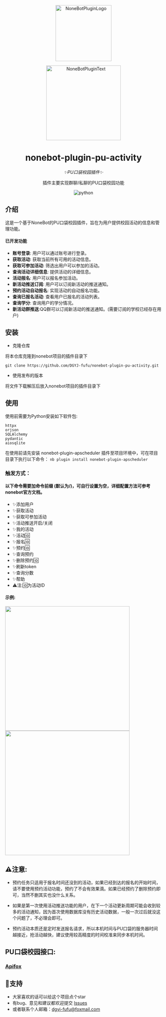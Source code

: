 <div align="center">
  <img src="https://s2.loli.net/2022/06/16/opBDE8Swad5rU3n.png" width="180" height="180" alt="NoneBotPluginLogo">
  <br>
  <p><img src="https://s2.loli.net/2022/06/16/xsVUGRrkbn1ljTD.png" width="240" alt="NoneBotPluginText"></p>
</div>

<div align="center">

# nonebot-plugin-pu-activity

_✨PU口袋校园插件✨_

插件主要实现群聊/私聊的PU口袋校园功能

<img src="https://img.shields.io/badge/python-3.12+-blue.svg" alt="python">

</div>



## 介绍

这是一个基于NoneBot的PU口袋校园插件，旨在为用户提供校园活动的信息和管理功能。

#### 已开发功能

- **账号登录**: 用户可以通过账号进行登录。
- **获取活动**: 获取当前所有可用的活动信息。
- **获取可参加活动**: 筛选出用户可以参加的活动。
- **查询活动详细信息**: 提供活动的详细信息。
- **活动报名**: 用户可以报名参加活动。
- **新活动推送订阅**: 用户可以订阅新活动的推送通知。
- **预约活动自动报名**: 实现活动的自动报名功能。
- **查询已报名活动**: 查看用户已报名的活动列表。
- **查询学分**: 查询用户的学分情况。
- **新活动群推送**:QQ群可以订阅新活动的推送通知。(需要订阅的学校已经存在用户)

## 安装

- 克隆仓库

将本仓库克隆到nonebot项目的插件目录下

```
git clone https://github.com/DGYJ-fufu/nonebot-plugin-pu-activity.git
```

- 使用发布的版本

将文件下载解压后放入nonebot项目的插件目录下


## 使用

使用前需要为Python安装如下软件包:
```
httpx
orjson
SQLAlchemy
pydantic
aiosqlite
```
在使用前请先安装 nonebot-plugin-apscheduler 插件至项目环境中，可在项目目录下执行以下命令： ```nb plugin install nonebot-plugin-apscheduler```


### 触发方式：
#### 以下命令需要加命令前缀 (默认为/)，可自行设置为空，详细配置方法可参考nonebot官方文档。
- ✨添加用户
- ✨获取活动
- ✨获取可参加活动
- ✨活动推送开启/关闭
- ✨我的活动
- ✨活动🆔
- ✨报名🆔
- ✨预约🆔
- ✨查询预约
- ✨删除预约🆔
- ✨刷新token
- ✨查询分数
- ✨帮助
- ⚠️注:🆔为活动ID


#### 示例:

<div align="left">
    <img src="https://s2.loli.net/2024/12/22/rXNWKHijmPdOIUh.jpg" width="400" />
  
</div>

<div align="left">
    <img src="https://s2.loli.net/2024/12/22/GcTpP5ZKIMCXWqJ.jpg" width="400" />
</div>

## ⚠️注意:
- 预约任务只适用于报名时间还没到的活动，如果已经到达的报名的开始时间，请不要使用预约活动功能，预约了不会有效果滴。如果已经预约了删除预约即可，当然不删其实也没什么关系。

- 如果是第一次使用活动推送功能的用户，在下一个活动更新周期可能会收到较多的活动通知，因为首次使用数据库没有历史活动数据，一般一次过后就没这个问题了，不必理会即可。

- 预约活动本质还是定时发送报名请求，所以本机时间与PU口袋的服务器时间越接近，抢活动越快，建议使用较高精度的时间校准来同步本机时间。

## PU口袋校园接口: 
### [Apifox](https://dgyj-fufu.apifox.cn/api-219463037)

## 🎉支持

- 大家喜欢的话可以给这个项目点个star
- 有bug、意见和建议都欢迎提交 [Issues](https://github.com/DGYJ-fufu/nonebot-plugin-pu-activity/issues) 
- 或者联系个人邮箱：dgyj-fufu@foxmail.com
